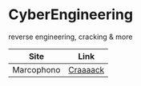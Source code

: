 # CyberEngineering
reverse engineering, cracking &amp; more

Site | Link
------------ | -------------
Marcophono | [Craaaack](https://github.com/cydolo/CyberEngineering/tree/master/Marcophono.de)
